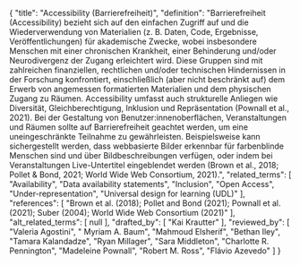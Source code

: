 {
    "title": "Accessibility (Barrierefreiheit)",
    "definition": "Barrierefreiheit (Accessibility) bezieht sich auf den einfachen Zugriff auf und die Wiederverwendung von Materialien (z. B. Daten, Code, Ergebnisse, Veröffentlichungen) für akademische Zwecke, wobei insbesondere Menschen mit einer chronischen Krankheit, einer Behinderung und/oder Neurodivergenz der Zugang erleichtert wird. Diese Gruppen sind mit zahlreichen finanziellen, rechtlichen und/oder technischen Hindernissen in der Forschung konfrontiert, einschließlich (aber nicht beschränkt auf) dem Erwerb von angemessen formatierten Materialien und dem physischen Zugang zu Räumen. Accessibility umfasst auch strukturelle Anliegen wie Diversität, Gleichberechtigung, Inklusion und Repräsentation (Pownall et al., 2021). Bei der Gestaltung von Benutzer:innenoberflächen, Veranstaltungen und Räumen sollte auf Barrierefreiheit geachtet werden, um eine uneingeschränkte Teilnahme zu gewährleisten. Beispielsweise kann sichergestellt werden, dass webbasierte Bilder erkennbar für farbenblinde Menschen sind und über Bildbeschreibungen verfügen, oder indem bei Veranstaltungen Live-Untertitel eingeblendet werden (Brown et al., 2018; Pollet & Bond, 2021; World Wide Web Consortium, 2021).",
    "related_terms": [
        "Availability",
        "Data availability statements",
        "Inclusion",
        "Open Access",
        "Under-representation",
        "Universal design for learning (UDL)"
    ],
    "references": [
        "Brown et al. (2018); Pollet and Bond (2021); Pownall et al. (2021); Suber (2004); World Wide Web Consortium (2021)"
    ],
    "alt_related_terms": [
        null
    ],
    "drafted_by": [
        "Kai Krautter"
    ],
    "reviewed_by": [
        "Valeria Agostini",
        " Myriam A. Baum",
        "Mahmoud Elsherif",
        "Bethan Iley",
        "Tamara Kalandadze",
        "Ryan Millager",
        "Sara Middleton",
        "Charlotte R. Pennington",
        "Madeleine Pownall",
        "Robert M. Ross",
        "Flávio Azevedo"
    ]
}